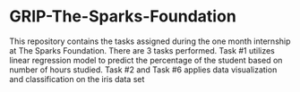 # GRIP-The-Sparks-Foundation
This repository contains the tasks assigned during the one month internship at The Sparks Foundation.
There are 3 tasks performed. Task #1 utilizes linear regression model to predict the percentage of the student based on number of hours studied. Task #2 and Task #6 applies data visualization and classification on the iris data set 
